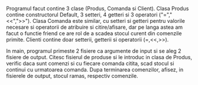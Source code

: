 Programul facut contine 3  clase (Produs, Comanda si Client).
Clasa Produs contine constructorul Default, 3 setteri, 4 getteri si 3 operatori ("=","<<",">>"). Clasa Comanda este similar, cu setteri si getteri pentru valorile necesare si operatorii de atribuire si citire/afisare, dar pe langa astea am facut o functie friend ce are rol de a scadea stocul curent din comenzile primite. Clienti contine doar setterii, getterii si operatorii (=,<<,>>).

In main, programul primeste 2 fisiere ca argumente de input si se aleg 2 fisiere de output. Citesc fisierul de produse si le introduc in clasa de Produs, verific daca sunt comenzi si cu fiecare comanda citita, scad stocul si continui cu urmatoarea comanda. Dupa terminarea comenzilor, afisez, in fisierele de output, stocul ramas, respectiv comenzile.
